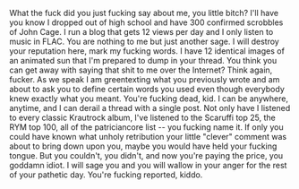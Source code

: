 What the fuck did you just fucking say about me, you little bitch? I'll have you know I dropped out of high school and have 300 confirmed scrobbles of John Cage. I run a blog that gets 12 views per day and I only listen to music in FLAC. You are nothing to me but just another sage. I will destroy your reputation here, mark my fucking words. I have 12 identical images of an animated sun that I'm prepared to dump in your thread. You think you can get away with saying that shit to me over the Internet? Think again, fucker. As we speak I am greentexting what you previously wrote and am about to ask you to define certain words you used even though everybody knew exactly what you meant. You're fucking dead, kid. I can be anywhere, anytime, and I can derail a thread with a single post. Not only have I listened to every classic Krautrock album, I've listened to the Scaruffi top 25, the RYM top 100, all of the patriciancore list -- you fucking name it. If only you could have known what unholy retribution your little "clever" comment was about to bring down upon you, maybe you would have held your fucking tongue. But you couldn't, you didn't, and now you're paying the price, you goddamn idiot. I will sage you and you will wallow in your anger for the rest of your pathetic day. You're fucking reported, kiddo.
